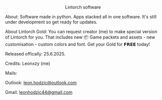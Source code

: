 <p align="center"> 
Lintorch software

 </p>



About: Software made in python. Apps stacked all in one software. It's still under development so get ready for updates. 

About Lintorch Gold: You can request creator (me) to make special version of Lintorch for you. That includes new 📦 Game packets and assets - new customisation - custom colors and font. Get your Gold for 𝗙𝗥𝗘𝗘 today!

Released offically: 25.6.2025.

Credits: Leonxzy (me)

Mails:

Outlook: leon.hodzic@outlook.com

Gmail. leonhodzic44@gmail.com




